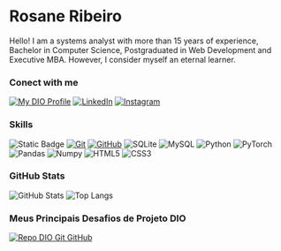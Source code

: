# Rosane Ribeiro
Hello! I am a systems analyst with more than 15 years of experience, Bachelor in Computer Science, Postgraduated in Web Development and Executive MBA. However, I consider myself an eternal learner.

### Conect with me
[![My DIO Profile](https://img.shields.io/badge/-Meu%20Perfil%20na%20DIO-30A3DC?style=for-the-badge)](https://web.dio.me/users/rosanestream/)
[![LinkedIn](https://img.shields.io/badge/-LinkedIn-000?style=for-the-badge&logo=linkedin&logoColor=30A3DC)](https://www.linkedin.com/in/rosanediasribeiro/)
[![Instagram](https://img.shields.io/badge/-Instagram-000?style=for-the-badge&logo=instagram&logoColor=30A3DC)](https://www.instagram.com/stories/rosanediasrib/)


### Skills
![Static Badge](https://img.shields.io/badge/Data%20Science-000?style=for-the-badge&logo=r&logoColor=288CFE)
[![Git](https://img.shields.io/badge/Git-000?style=for-the-badge&logo=git&logoColor=E94D5F)](https://git-scm.com/doc) 
[![GitHub](https://img.shields.io/badge/GitHub-000?style=for-the-badge&logo=github&logoColor=30A3DC)](https://docs.github.com/)
![SQLite](https://img.shields.io/badge/sqlite-07405e.svg?style=for-the-badge&logo=sqlite&logoColor=white)
![MySQL](https://img.shields.io/badge/mysql-00f.svg?style=for-the-badge&logo=mysql&logoColor=white)
![Python](https://img.shields.io/badge/Python-3776AB?style=for-the-badge&logo=python&logoColor=white)
![PyTorch](https://img.shields.io/badge/PyTorch-EE4C2C?style=for-the-badge&logo=PyTorch&logoColor=white)
![Pandas](https://img.shields.io/badge/Pandas-2C2D72?style=for-the-badge&logo=pandas&logoColor=white)
![Numpy](https://img.shields.io/badge/Numpy-777BB4?style=for-the-badge&logo=numpy&logoColor=white)
![HTML5](https://img.shields.io/badge/html5-E34F26.svg?style=for-the-badge&logo=html5&logoColor=white)
![CSS3](https://img.shields.io/badge/css3-1572B6.svg?style=for-the-badge&logo=css3&logoColor=white)


### GitHub Stats
![GitHub Stats](https://github-readme-stats.vercel.app/api?username=rosanestream&theme=transparent&bg_color=000&border_color=30A3DC&show_icons=true&icon_color=30A3DC&title_color=E94D5F&text_color=FFF)
![Top Langs](https://github-readme-stats-git-masterrstaa-rickstaa.vercel.app/api/top-langs/?username=rosanestream&layout=compact&bg_color=000&border_color=30A3DC&title_color=E94D5F&text_color=FFF)

### Meus Principais Desafios de Projeto DIO
[![Repo DIO Git GitHub](https://github-readme-stats.vercel.app/api/pin/?username=rosanestream&repo=dio-lab-open-source&bg_color=000&border_color=30A3DC&show_icons=true&icon_color=30A3DC&title_color=E94D5F&text_color=FFF)](https://github.com/rosanestream/dio-lab-open-source)

